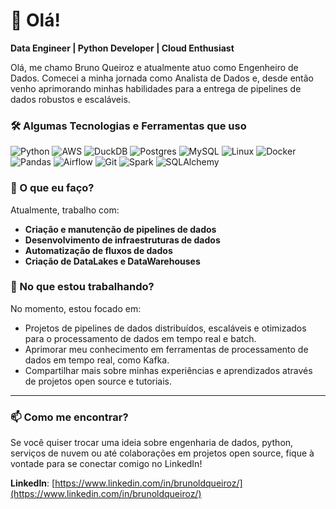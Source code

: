 # 👋 Olá!

**Data Engineer | Python Developer | Cloud Enthusiast**

Olá, me chamo Bruno Queiroz e atualmente atuo como Engenheiro de Dados. Comecei a minha jornada como Analista de Dados e, desde então venho aprimorando minhas habilidades para a entrega de pipelines de dados robustos e escaláveis.

### 🛠️ Algumas Tecnologias e Ferramentas que uso

![Python](https://img.shields.io/badge/Python-3776AB.svg?style=for-the-badge&logo=Python&logoColor=white)
![AWS](https://img.shields.io/badge/Amazon%20Web%20Services-232F3E.svg?style=for-the-badge&logo=Amazon-Web-Services&logoColor=white)
![DuckDB](https://img.shields.io/badge/DuckDB-FFF000.svg?style=for-the-badge&logo=DuckDB&logoColor=black)
![Postgres](https://img.shields.io/badge/PostgreSQL-4169E1.svg?style=for-the-badge&logo=PostgreSQL&logoColor=white)
![MySQL](https://img.shields.io/badge/MySQL-4479A1.svg?style=for-the-badge&logo=MySQL&logoColor=white)
![Linux](https://img.shields.io/badge/Linux-FCC624.svg?style=for-the-badge&logo=Linux&logoColor=black)
![Docker](https://img.shields.io/badge/Docker-2496ED.svg?style=for-the-badge&logo=Docker&logoColor=white)
![Pandas](https://img.shields.io/badge/pandas-150458.svg?style=for-the-badge&logo=pandas&logoColor=white)
![Airflow](https://img.shields.io/badge/Apache%20Airflow-017CEE.svg?style=for-the-badge&logo=Apache-Airflow&logoColor=white)
![Git](https://img.shields.io/badge/Git-F05032.svg?style=for-the-badge&logo=Git&logoColor=white)
![Spark](https://img.shields.io/badge/Apache%20Spark-E25A1C.svg?style=for-the-badge&logo=Apache-Spark&logoColor=white)
![SQLAlchemy](https://img.shields.io/badge/SQLAlchemy-D71F00.svg?style=for-the-badge&logo=SQLAlchemy&logoColor=white)

### 🚀 O que eu faço?

Atualmente, trabalho com:

- **Criação e manutenção de pipelines de dados**
- **Desenvolvimento de infraestruturas de dados**
- **Automatização de fluxos de dados**
- **Criação de DataLakes e DataWarehouses**

### 🌱 No que estou trabalhando?

No momento, estou focado em:

- Projetos de pipelines de dados distribuídos, escaláveis e otimizados para o processamento de dados em tempo real e batch.
- Aprimorar meu conhecimento em ferramentas de processamento de dados em tempo real, como Kafka.
- Compartilhar mais sobre minhas experiências e aprendizados através de projetos open source e tutoriais.

---

### 📫 Como me encontrar?

Se você quiser trocar uma ideia sobre engenharia de dados, python, serviços de nuvem ou até colaborações em projetos open source, fique à vontade para se conectar comigo no LinkedIn!

**LinkedIn**: [https://www.linkedin.com/in/brunoldqueiroz/](https://www.linkedin.com/in/brunoldqueiroz/)
